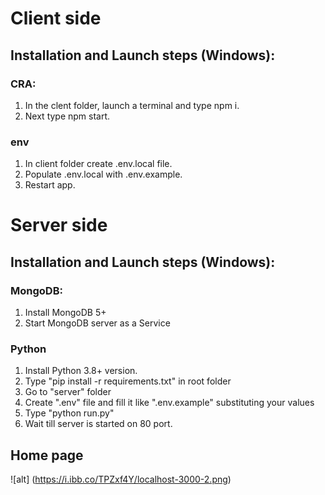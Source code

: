 # Client side

## Installation and Launch steps (Windows):

### CRA:
1. In the clent folder, launch a terminal and type npm i.
2. Next type npm start.

### env
1. In client folder create .env.local file.
2. Populate .env.local with .env.example.
3. Restart app.

# Server side

## Installation and Launch steps (Windows):

### MongoDB:
1. Install MongoDB 5+
2. Start MongoDB server as a Service

### Python
1. Install Python 3.8+ version.
2. Type "pip install -r requirements.txt" in root folder
3. Go to "server" folder
4. Create ".env" file and fill it like ".env.example" substituting your values
5. Type "python run.py"
6. Wait till server is started on 80 port.

## Home page
![alt] (https://i.ibb.co/TPZxf4Y/localhost-3000-2.png)
